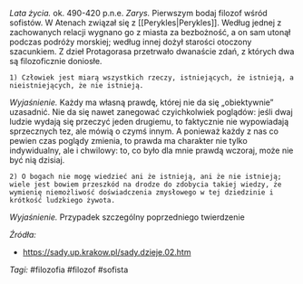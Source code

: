 _Lata życia._ ok. 490-420 p.n.e.
_Zarys._ Pierwszym bodaj filozof wśród sofistów. W Atenach związał się z [[Perykles|Perykles]]. Według jednej z zachowanych relacji wygnano go z miasta za bezbożność, a on sam utonął podczas podróży morskiej; według innej dożył starości otoczony szacunkiem. Z dzieł Protagorasa przetrwało dwanaście zdań, z których dwa są filozoficznie doniosłe.
```
1) Człowiek jest miarą wszystkich rzeczy, istniejących, że istnieją, a nieistniejących, że nie istnieją.
```
_Wyjaśnienie._ Każdy ma własną prawdę, której nie da się „obiektywnie” uzasadnić. Nie da się nawet zanegować czyichkolwiek poglądów: jeśli dwaj ludzie wydają się przeczyć jeden drugiemu, to faktycznie nie wypowiadają sprzecznych tez, ale mówią o czymś innym. A ponieważ każdy z nas co pewien czas poglądy zmienia, to prawda ma charakter nie tylko indywidualny, ale i chwilowy: to, co było dla mnie prawdą wczoraj, może nie być nią dzisiaj.

```
2) O bogach nie mogę wiedzieć ani że istnieją, ani że nie istnieją; wiele jest bowiem przeszkód na drodze do zdobycia takiej wiedzy, że wymienię niemożliwość doświadczenia zmysłowego w tej dziedzinie i krótkość ludzkiego żywota.
```
_Wyjaśnienie._ Przypadek szczególny poprzedniego twierdzenie 

_Źródła:_
- https://sady.up.krakow.pl/sady.dzieje.02.htm

_Tagi:_ #filozofia #filozof #sofista
